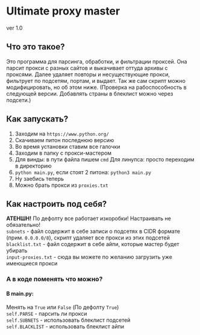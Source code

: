 # Ultimate proxy master
ver 1.0


## Что это такое?
Это программа для парсинга, обработки, и фильтрации проксей. Она парсит прокси с разных сайтов и выкачивает оттуда архивы с проксями. Далее удаляет повторы и несуществующие прокси, фильтрует по подсетям, портам, и выдает. Так же сам скрипт можно модифицировать, но об этом ниже.  (Проверка на рабоспособность в следующей версии. Добавлять страны в блеклист можно через подсети.)  

## Как запускать?
1. Заходим на `https://www.python.org/`   
2. Скачиваем питон последнюю версию  
3. Во время установки ставим все галочки   
4. Заходим в папку с прокси-мастером  
5. Для винды: в пути файла пишем `cmd`   Для линупса: просто переходим в директорию  
6. `python main.py`, если стоят 2 питона: `python3 main.py`  
7. Ну заебись теперь  
8. Можно брать прокси из `proxies.txt`  

## Как настроить под себя?  
**АТЕНШН!** По дефолту все работает изкоробки! Настраивать не обязательно!  
`subnets` - файл содержит в себе записи о подсетях в CIDR формате (прим. `0.0.0.0/8`), скрипт удаляет все прокси из этих подсетей  
`blacklist.txt` - файл содержит в себе айпи, которые мастер будет убирать  
`input-proxies.txt` - сюда вы можете по желанию загрузить уже имеющиеся прокси  
### А в коде поменять что можно?  
#### В main.py:  
Менять на `True` или `False` (По дефолту `True`)  
`self.PARSE` - парсить ли прокси  
`self.SUBNETS` - использовать блеклист подсетей  
`self.BLACKLIST` - использовать блеклист айпи  
